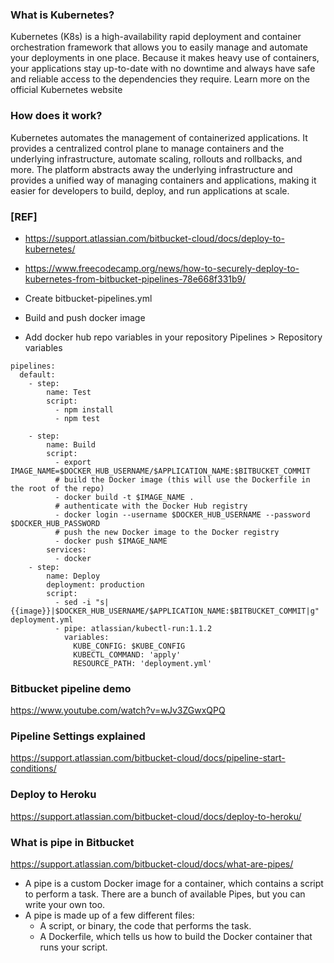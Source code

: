 ### What is Kubernetes?
Kubernetes (K8s) is a high-availability rapid deployment and container orchestration framework that allows you to easily manage and automate your deployments in one place. Because it makes heavy use of containers, your applications stay up-to-date with no downtime and always have safe and reliable access to the dependencies they require. Learn more on the official Kubernetes website

### How does it work?
Kubernetes automates the management of containerized applications. It provides a centralized control plane to manage containers and the underlying infrastructure, automate scaling, rollouts and rollbacks, and more. The platform abstracts away the underlying infrastructure and provides a unified way of managing containers and applications, making it easier for developers to build, deploy, and run applications at scale.

### [REF]
* https://support.atlassian.com/bitbucket-cloud/docs/deploy-to-kubernetes/
* https://www.freecodecamp.org/news/how-to-securely-deploy-to-kubernetes-from-bitbucket-pipelines-78e668f331b9/

* Create bitbucket-pipelines.yml
* Build and push docker image
* Add docker hub repo variables in your repository  Pipelines  >  Repository variables

```
pipelines:
  default:
    - step:
        name: Test
        script:
          - npm install
          - npm test
 
    - step:
        name: Build
        script:
          - export IMAGE_NAME=$DOCKER_HUB_USERNAME/$APPLICATION_NAME:$BITBUCKET_COMMIT
          # build the Docker image (this will use the Dockerfile in the root of the repo)
          - docker build -t $IMAGE_NAME .
          # authenticate with the Docker Hub registry
          - docker login --username $DOCKER_HUB_USERNAME --password $DOCKER_HUB_PASSWORD
          # push the new Docker image to the Docker registry
          - docker push $IMAGE_NAME
        services:
          - docker
    - step:
        name: Deploy
        deployment: production
        script:
          - sed -i "s|{{image}}|$DOCKER_HUB_USERNAME/$APPLICATION_NAME:$BITBUCKET_COMMIT|g" deployment.yml
          - pipe: atlassian/kubectl-run:1.1.2
            variables:
              KUBE_CONFIG: $KUBE_CONFIG
              KUBECTL_COMMAND: 'apply'
              RESOURCE_PATH: 'deployment.yml'

```

### Bitbucket pipeline demo
https://www.youtube.com/watch?v=wJv3ZGwxQPQ

### Pipeline Settings explained
https://support.atlassian.com/bitbucket-cloud/docs/pipeline-start-conditions/

### Deploy to Heroku
https://support.atlassian.com/bitbucket-cloud/docs/deploy-to-heroku/

### What is pipe in Bitbucket
https://support.atlassian.com/bitbucket-cloud/docs/what-are-pipes/

- A pipe is a custom Docker image for a container, which contains a script to perform a task. There are a bunch of available Pipes, but you can write your own too.
- A pipe is made up of a few different files:
   - A script, or binary, the code that performs the task.
   - A Dockerfile, which tells us how to build the Docker container that runs your script.
